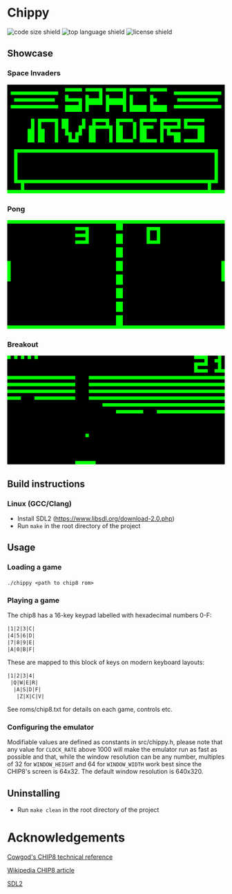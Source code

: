 # Chippy
![code size shield](https://img.shields.io/github/languages/code-size/c99zealot/chippy?style=plastic)
![top language shield](https://img.shields.io/github/languages/top/c99zealot/chippy?label=C&style=plastic)
![license shield](https://img.shields.io/github/license/c99zealot/chippy?style=plastic)

## Showcase
### Space Invaders
![image of space invaders game](pix/invaders.png)
### Pong
![image of pong game](pix/pong.png)
### Breakout
![image of breakout game](pix/breakout.png)

## Build instructions
### Linux (GCC/Clang)
- Install SDL2 (https://www.libsdl.org/download-2.0.php)
- Run `make` in the root directory of the project

## Usage
### Loading a game
`./chippy <path to chip8 rom>`
### Playing a game
The chip8 has a 16-key keypad labelled
with hexadecimal numbers 0-F:
```
|1|2|3|C|
|4|5|6|D|
|7|8|9|E|
|A|0|B|F|
```
These are mapped to this block of keys on modern keyboard layouts:
```
|1|2|3|4|
 |Q|W|E|R|
  |A|S|D|F|
   |Z|X|C|V|
```
See roms/chip8.txt for details on each game, controls etc.

### Configuring the emulator
Modifiable values are defined as constants in src/chippy.h,
please note that any value for `CLOCK_RATE` above 1000 will make the
emulator run as fast as possible and that, while the window resolution
can be any number, multiples of 32 for `WINDOW_HEIGHT` and 64 for
`WINDOW_WIDTH` work best since the CHIP8's screen is 64x32.
The default window resolution is 640x320.

## Uninstalling
- Run `make clean` in the root directory of the project

# Acknowledgements
[Cowgod's CHIP8 technical reference](http://devernay.free.fr/hacks/chip8/C8TECH10.HTM)

[Wikipedia CHIP8 article](https://en.wikipedia.org/wiki/CHIP-8)

[SDL2](https://www.libsdl.org/)
